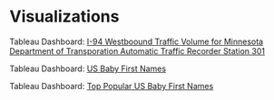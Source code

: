 # Visualizations
Tableau Dashboard: [I-94 Westboound Traffic Volume for Minnesota Department of Transporation Automatic Traffic Recorder Station 301](https://public.tableau.com/profile/nikki.s6178#!/vizhome/TrafficVolume_15976220616850/Dashboard)

Tableau Dashboard: [US Baby First Names](https://public.tableau.com/profile/nikki.s6178#!/vizhome/USABabyFirstNames/USTopBabyNames)

Tableau Dashboard: [Top Popular US Baby First Names](https://public.tableau.com/profile/nikki.s6178#!/vizhome/USABabyFirstNames/USTopBabyNames)
